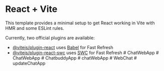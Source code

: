 # React + Vite

This template provides a minimal setup to get React working in Vite with HMR and some ESLint rules.

Currently, two official plugins are available:

- [@vitejs/plugin-react](https://github.com/vitejs/vite-plugin-react/blob/main/packages/plugin-react/README.md) uses [Babel](https://babeljs.io/) for Fast Refresh
- [@vitejs/plugin-react-swc](https://github.com/vitejs/vite-plugin-react-swc) uses [SWC](https://swc.rs/) for Fast Refresh
#   C h a t W e b A p p  
 #   C h a t W e b A p p  
 #   C h a t b u d d y A p p  
 #   c h a t W e b A p p  
 #   W e b C h a t  
 #   u p d a t e C h a t A p p  
 